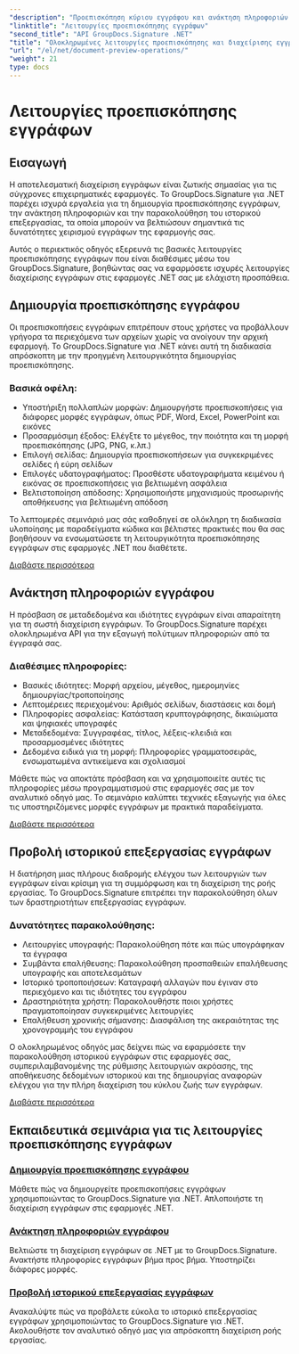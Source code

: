 ```yaml
---
"description": "Προεπισκόπηση κύριου εγγράφου και ανάκτηση πληροφοριών με το GroupDocs.Signature για .NET. Μάθετε να δημιουργείτε προεπισκοπήσεις, να εξάγετε μεταδεδομένα και να παρακολουθείτε το ιστορικό εγγράφων στις εφαρμογές σας."
"linktitle": "Λειτουργίες προεπισκόπησης εγγράφων"
"second_title": "API GroupDocs.Signature .NET"
"title": "Ολοκληρωμένες λειτουργίες προεπισκόπησης και διαχείρισης εγγράφων"
"url": "/el/net/document-preview-operations/"
"weight": 21
type: docs
---
```

# Λειτουργίες προεπισκόπησης εγγράφων

## Εισαγωγή

Η αποτελεσματική διαχείριση εγγράφων είναι ζωτικής σημασίας για τις σύγχρονες επιχειρηματικές εφαρμογές. Το GroupDocs.Signature για .NET παρέχει ισχυρά εργαλεία για τη δημιουργία προεπισκόπησης εγγράφων, την ανάκτηση πληροφοριών και την παρακολούθηση του ιστορικού επεξεργασίας, τα οποία μπορούν να βελτιώσουν σημαντικά τις δυνατότητες χειρισμού εγγράφων της εφαρμογής σας.

Αυτός ο περιεκτικός οδηγός εξερευνά τις βασικές λειτουργίες προεπισκόπησης εγγράφων που είναι διαθέσιμες μέσω του GroupDocs.Signature, βοηθώντας σας να εφαρμόσετε ισχυρές λειτουργίες διαχείρισης εγγράφων στις εφαρμογές .NET σας με ελάχιστη προσπάθεια.

## Δημιουργία προεπισκόπησης εγγράφου

Οι προεπισκοπήσεις εγγράφων επιτρέπουν στους χρήστες να προβάλλουν γρήγορα τα περιεχόμενα των αρχείων χωρίς να ανοίγουν την αρχική εφαρμογή. Το GroupDocs.Signature για .NET κάνει αυτή τη διαδικασία απρόσκοπτη με την προηγμένη λειτουργικότητα δημιουργίας προεπισκόπησης.

### Βασικά οφέλη:
- Υποστήριξη πολλαπλών μορφών: Δημιουργήστε προεπισκοπήσεις για διάφορες μορφές εγγράφων, όπως PDF, Word, Excel, PowerPoint και εικόνες
- Προσαρμόσιμη έξοδος: Ελέγξτε το μέγεθος, την ποιότητα και τη μορφή προεπισκόπησης (JPG, PNG, κ.λπ.)
- Επιλογή σελίδας: Δημιουργία προεπισκοπήσεων για συγκεκριμένες σελίδες ή εύρη σελίδων
- Επιλογές υδατογραφήματος: Προσθέστε υδατογραφήματα κειμένου ή εικόνας σε προεπισκοπήσεις για βελτιωμένη ασφάλεια
- Βελτιστοποίηση απόδοσης: Χρησιμοποιήστε μηχανισμούς προσωρινής αποθήκευσης για βελτιωμένη απόδοση

Το λεπτομερές σεμινάριό μας σάς καθοδηγεί σε ολόκληρη τη διαδικασία υλοποίησης με παραδείγματα κώδικα και βέλτιστες πρακτικές που θα σας βοηθήσουν να ενσωματώσετε τη λειτουργικότητα προεπισκόπησης εγγράφων στις εφαρμογές .NET που διαθέτετε.

[Διαβάστε περισσότερα](./generate-document-preview/)

## Ανάκτηση πληροφοριών εγγράφου

Η πρόσβαση σε μεταδεδομένα και ιδιότητες εγγράφων είναι απαραίτητη για τη σωστή διαχείριση εγγράφων. Το GroupDocs.Signature παρέχει ολοκληρωμένα API για την εξαγωγή πολύτιμων πληροφοριών από τα έγγραφά σας.

### Διαθέσιμες πληροφορίες:
- Βασικές ιδιότητες: Μορφή αρχείου, μέγεθος, ημερομηνίες δημιουργίας/τροποποίησης
- Λεπτομέρειες περιεχομένου: Αριθμός σελίδων, διαστάσεις και δομή
- Πληροφορίες ασφαλείας: Κατάσταση κρυπτογράφησης, δικαιώματα και ψηφιακές υπογραφές
- Μεταδεδομένα: Συγγραφέας, τίτλος, λέξεις-κλειδιά και προσαρμοσμένες ιδιότητες
- Δεδομένα ειδικά για τη μορφή: Πληροφορίες γραμματοσειράς, ενσωματωμένα αντικείμενα και σχολιασμοί

Μάθετε πώς να αποκτάτε πρόσβαση και να χρησιμοποιείτε αυτές τις πληροφορίες μέσω προγραμματισμού στις εφαρμογές σας με τον αναλυτικό οδηγό μας. Το σεμινάριο καλύπτει τεχνικές εξαγωγής για όλες τις υποστηριζόμενες μορφές εγγράφων με πρακτικά παραδείγματα.

[Διαβάστε περισσότερα](./retrieve-document-information/)

## Προβολή ιστορικού επεξεργασίας εγγράφων

Η διατήρηση μιας πλήρους διαδρομής ελέγχου των λειτουργιών των εγγράφων είναι κρίσιμη για τη συμμόρφωση και τη διαχείριση της ροής εργασίας. Το GroupDocs.Signature επιτρέπει την παρακολούθηση όλων των δραστηριοτήτων επεξεργασίας εγγράφων.

### Δυνατότητες παρακολούθησης:
- Λειτουργίες υπογραφής: Παρακολούθηση πότε και πώς υπογράφηκαν τα έγγραφα
- Συμβάντα επαλήθευσης: Παρακολούθηση προσπαθειών επαλήθευσης υπογραφής και αποτελεσμάτων
- Ιστορικό τροποποιήσεων: Καταγραφή αλλαγών που έγιναν στο περιεχόμενο και τις ιδιότητες του εγγράφου
- Δραστηριότητα χρήστη: Παρακολουθήστε ποιοι χρήστες πραγματοποίησαν συγκεκριμένες λειτουργίες
- Επαλήθευση χρονικής σήμανσης: Διασφάλιση της ακεραιότητας της χρονογραμμής του εγγράφου

Ο ολοκληρωμένος οδηγός μας δείχνει πώς να εφαρμόσετε την παρακολούθηση ιστορικού εγγράφων στις εφαρμογές σας, συμπεριλαμβανομένης της ρύθμισης λειτουργιών ακρόασης, της αποθήκευσης δεδομένων ιστορικού και της δημιουργίας αναφορών ελέγχου για την πλήρη διαχείριση του κύκλου ζωής των εγγράφων.

[Διαβάστε περισσότερα](./view-document-processing-history/)

## Εκπαιδευτικά σεμινάρια για τις λειτουργίες προεπισκόπησης εγγράφων

### [Δημιουργία προεπισκόπησης εγγράφου](./generate-document-preview/)
Μάθετε πώς να δημιουργείτε προεπισκοπήσεις εγγράφων χρησιμοποιώντας το GroupDocs.Signature για .NET. Απλοποιήστε τη διαχείριση εγγράφων στις εφαρμογές .NET.

### [Ανάκτηση πληροφοριών εγγράφου](./retrieve-document-information/)
Βελτιώστε τη διαχείριση εγγράφων σε .NET με το GroupDocs.Signature. Ανακτήστε πληροφορίες εγγράφων βήμα προς βήμα. Υποστηρίζει διάφορες μορφές.

### [Προβολή ιστορικού επεξεργασίας εγγράφων](./view-document-processing-history/)
Ανακαλύψτε πώς να προβάλετε εύκολα το ιστορικό επεξεργασίας εγγράφων χρησιμοποιώντας το GroupDocs.Signature για .NET. Ακολουθήστε τον αναλυτικό οδηγό μας για απρόσκοπτη διαχείριση ροής εργασίας.